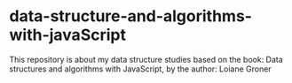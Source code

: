 # data-structure-and-algorithms-with-javaScript
 This repository is about my data structure studies based on the book: Data structures and algorithms with JavaScript, by the author: Loiane Groner
